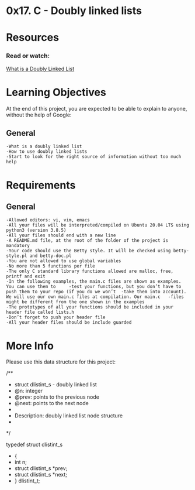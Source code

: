 # 0x17. C - Doubly linked lists

# Resources

### Read or watch:

[What is a Doubly Linked List](https://www.youtube.com/watch?v=k0pjD12bzP0)<br>

# Learning Objectives

At the end of this project, you are expected to be able to explain to anyone, without the help of Google:

## General
	
	-What is a doubly linked list
	-How to use doubly linked lists
	-Start to look for the right source of information without too much help

# Requirements

## General

	-Allowed editors: vi, vim, emacs
	-All your files will be interpreted/compiled on Ubuntu 20.04 LTS using python3 (version 3.8.5)
	-All your files should end with a new line
	-A README.md file, at the root of the folder of the project is mandatory
	-Your code should use the Betty style. It will be checked using betty-style.pl and betty-doc.pl
	-You are not allowed to use global variables
	-No more than 5 functions per file
	-The only C standard library functions allowed are malloc, free, printf and exit
	-In the following examples, the main.c files are shown as examples. You can use them to 	-test your functions, but you don’t have to push them to your repo (if you do we won’t 	-take them into account). We will use our own main.c files at compilation. Our main.c 	-files might be different from the one shown in the examples
	-The prototypes of all your functions should be included in your header file called lists.h
	-Don’t forget to push your header file
	-All your header files should be include guarded

# More Info
Please use this data structure for this project:

/**
 * struct dlistint_s - doubly linked list
 * @n: integer
 * @prev: points to the previous node
 * @next: points to the next node
 *
 * Description: doubly linked list node structure
 * 
 */

typedef struct dlistint_s
- {
-    int n;
-    struct dlistint_s *prev;
-    struct dlistint_s *next;
- } dlistint_t;
